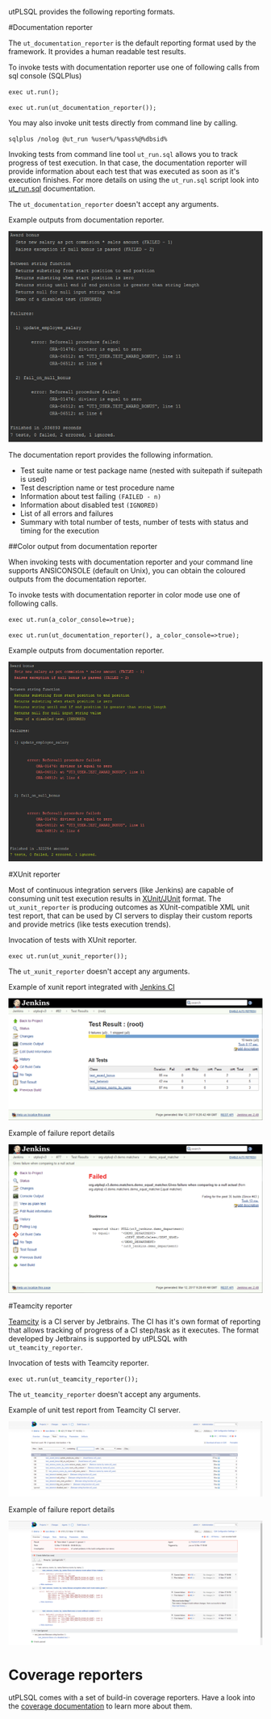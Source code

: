 utPLSQL provides the following reporting formats.

#Documentation reporter

The `ut_documentation_reporter` is the default reporting format used by the framework.
It provides a human readable test results.

To invoke tests with documentation reporter use one of following calls from sql console (SQLPlus)  

`exec ut.run();`

`exec ut.run(ut_documentation_reporter());`

You may also invoke unit tests directly from command line by calling.

`sqlplus /nolog @ut_run %user%/%pass%@%dbsid%`

Invoking tests from command line tool `ut_run.sql` allows you to track progress of test execution.
In that case, the documentation reporter will provide information about each test that was executed as soon as it's execution finishes.
For more details on using the `ut_run.sql` script look into [ut_run.sql](ut_run-script.md) documentation.

The `ut_documentation_reporter` doesn't accept any arguments.

Example outputs from documentation reporter.

![doc_reporter_outputs](images/documentation_reporter.png)

The documentation report provides the following information.
- Test suite name or test package name  (nested with suitepath if suitepath is used)
- Test description name or test procedure name
- Information about test failing `(FAILED - n)` 
- Information about disabled test `(IGNORED)` 
- List of all errors and failures
- Summary with total number of tests, number of tests with status and timing for the execution 


##Color output from documentation reporter

When invoking tests with documentation reporter and your command line supports ANSICONSOLE (default on Unix), you can obtain the coloured outputs from the documentation reporter.

To invoke tests with documentation reporter in color mode use one of following calls.  

`exec ut.run(a_color_console=>true);`

`exec ut.run(ut_documentation_reporter(), a_color_console=>true);`

Example outputs from documentation reporter.

![doc_reporter_outputs](images/documentation_reporter_color.png)


#XUnit reporter

Most of continuous integration servers (like Jenkins) are capable of consuming unit test execution results in [XUnit/JUnit](https://en.wikipedia.org/wiki/XUnit) format.
The `ut_xunit_reporter` is producing outcomes as XUnit-compatible XML unit test report, that can be used by CI servers to display their custom reports and provide metrics (like tests execution trends).

Invocation of tests with XUnit reporter.  

`exec ut.run(ut_xunit_reporter());`

The `ut_xunit_reporter` doesn't accept any arguments.

Example of xunit report integrated with [Jenkins CI](https://jenkins.io/)

![xunit_reporter_outputs](images/xunit_reporter_jenkins.png)

Example of failure report details
 
![xunit_reporter_outputs](images/xunit_reporter_jenkins_errors.png)


#Teamcity reporter

[Teamcity](https://www.jetbrains.com/teamcity/) is a CI server by Jetbrains. The CI has it's own format of reporting that allows tracking of progress of a CI step/task as it executes.
The format developed by Jetbrains is supported by utPLSQL with `ut_teamcity_reporter`.

Invocation of tests with Teamcity reporter.  

`exec ut.run(ut_teamcity_reporter());`

The `ut_teamcity_reporter` doesn't accept any arguments.

Example of unit test report from Teamcity CI server.

![xunit_reporter_outputs](images/teamcity_report_example.png)

Example of failure report details
 
![xunit_reporter_outputs](images/teamcity_report_example_errors.png)


# Coverage reporters

utPLSQL comes with a set of build-in coverage reporters. Have a look into the [coverage documentation](coverage.md) to learn more about them.

